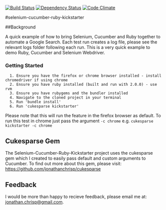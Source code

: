 [![Build Status](https://travis-ci.org/jonathanchrisp/Selenium-Cucumber-Ruby-Kickstarter.png?branch=master)](https://travis-ci.org/jonathanchrisp/Selenium-Cucumber-Ruby-Kickstarter)
[![Dependency Status](https://gemnasium.com/jonathanchrisp/selenium-cucumber-ruby-kickstarter.png)](https://gemnasium.com/jonathanchrisp/selenium-cucumber-ruby-kickstarter)
[![Code Climate](https://codeclimate.com/github/jonathanchrisp/Selenium-Cucumber-Ruby-Kickstarter.png)](https://codeclimate.com/github/jonathanchrisp/Selenium-Cucumber-Ruby-Kickstarter)

#selenium-cucumber-ruby-kickstarter

##Background

A quick example of how to bring Selenium, Cucumber and Ruby together to automate a Google Search.
Each test run creates a log file, please see the relevant logs folder following each run.
This is a very quick example to demo Ruby, Cucumber and Selenium Webdriver.

### Getting Started
      1. Ensure you have the firefox or chrome browser installed - install chromedriver if using chrome
      2. Ensure you have ruby installed (built and run with 2.0.0) - use rvm
      3. Ensure you have rubygems and the bundler installed
      4. Navigate to the cloned project in your terminal
      5. Run 'bundle install'
      6. Run 'cukesparse kickstarter'

Please note that this will run the feature in the firefox browser as default. To run this test in chrome just pass the argument
`-c chrome`  e.g. `cukesparse kickstarter -c chrome`

## Cukesparse Gem

The Selenium-Cucumber-Ruby-Kickstarter project uses the cukesparse gem which I created to easily pass default and custom arguments to Cucumber.
To find out more about this gem, please visit: https://github.com/jonathanchrisp/cukesparse

## Feedback
I would be more than happy to recieve feedback, please email me at: jonathan.chrisp@gmail.com.
